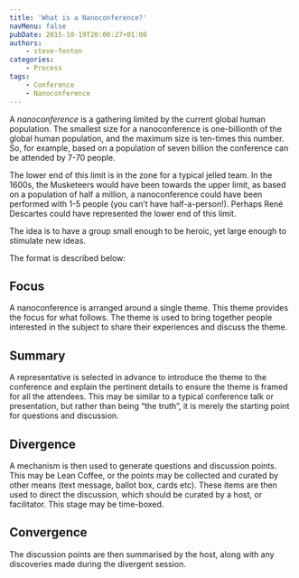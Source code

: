 ```yaml
---
title: 'What is a Nanoconference?'
navMenu: false
pubDate: 2015-10-19T20:00:27+01:00
authors:
    - steve-fenton
categories:
    - Process
tags:
    - Conference
    - Nanoconference
---
```


A *nanoconference* is a gathering limited by the current global human population. The smallest size for a nanoconference is one-billionth of the global human population, and the maximum size is ten-times this number. So, for example, based on a population of seven billion the conference can be attended by 7-70 people.

The lower end of this limit is in the zone for a typical jelled team. In the 1600s, the Musketeers would have been towards the upper limit, as based on a population of half a million, a nanoconference could have been performed with 1-5 people (you can’t have half-a-person!). Perhaps René Descartes could have represented the lower end of this limit.

The idea is to have a group small enough to be heroic, yet large enough to stimulate new ideas.

The format is described below:

## Focus

A nanoconference is arranged around a single theme. This theme provides the focus for what follows. The theme is used to bring together people interested in the subject to share their experiences and discuss the theme.

## Summary

A representative is selected in advance to introduce the theme to the conference and explain the pertinent details to ensure the theme is framed for all the attendees. This may be similar to a typical conference talk or presentation, but rather than being “the truth”, it is merely the starting point for questions and discussion.

## Divergence

A mechanism is then used to generate questions and discussion points. This may be Lean Coffee, or the points may be collected and curated by other means (text message, ballot box, cards etc). These items are then used to direct the discussion, which should be curated by a host, or facilitator. This stage may be time-boxed.

## Convergence

The discussion points are then summarised by the host, along with any discoveries made during the divergent session.